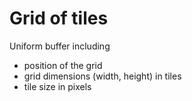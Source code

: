 # Grid of tiles

Uniform buffer including 
- position of the grid
- grid dimensions (width, height) in tiles
- tile size in pixels